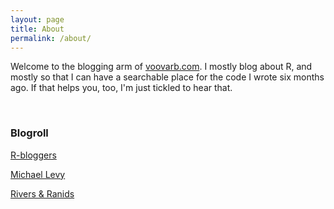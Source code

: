 ```yaml
---
layout: page
title: About
permalink: /about/
---
```


Welcome to the blogging arm of [voovarb.com](http://www.voovarb.com).  I mostly blog about R, and mostly so that I can have a searchable place for the code I wrote six months ago.  If that helps you, too, I'm just tickled to hear that.


<br>
<h3>Blogroll</h3>

[R-bloggers](www.r-bloggers.com)

[Michael Levy](www.michaellevy.name)

[Rivers & Ranids](www.ryanpeek.github.io)
